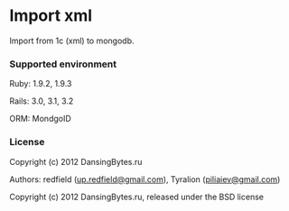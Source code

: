Import xml
======

Import from 1c (xml) to mongodb.


### Supported environment

Ruby:   1.9.2, 1.9.3

Rails:  3.0, 3.1, 3.2

ORM:    MondgoID


### License

Copyright (c) 2012 DansingBytes.ru

Authors: redfield (up.redfield@gmail.com), Tyralion (piliaiev@gmail.com)

Copyright (c) 2012 DansingBytes.ru, released under the BSD license